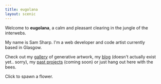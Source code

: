 ```yaml
---
title: eugolana
layout: scenic
---
```


Welcome to **eugolana**, a calm and pleasant clearing in the jungle of the
interwebs.

My name is Sam Sharp. I'm a web developer and code artist currently based in
Glasgow.

Check out my [gallery](gallery/) of generative artwork, my
[blog](http://eugolana.github.io/blog) (doesn't actually exist yet.. sorry),
my [past projects](#) (coming soon) or just hang
out here with the bees.

Click to spawn a flower.
